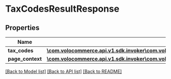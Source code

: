 # TaxCodesResultResponse

## Properties
Name | Type | Description | Notes
------------ | ------------- | ------------- | -------------
**tax_codes** | [**\com.volocommerce.api.v1.sdk.invoker\com.volocommerce.api.v1.sdk.model\TaxCodesResultResponseBean[]**](TaxCodesResultResponseBean.md) |  | [optional] 
**page_context** | [**\com.volocommerce.api.v1.sdk.invoker\com.volocommerce.api.v1.sdk.model\PageContext**](PageContext.md) |  | [optional] 

[[Back to Model list]](../README.md#documentation-for-models) [[Back to API list]](../README.md#documentation-for-api-endpoints) [[Back to README]](../README.md)


